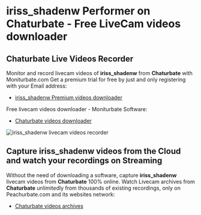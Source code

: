 # iriss_shadenw Performer on Chaturbate - Free LiveCam videos downloader

## Chaturbate Live Videos Recorder

Monitor and record livecam videos of **iriss_shadenw** from **Chaturbate** with Moniturbate.com
Get a premium trial for free by just and only registering with your Email address:
* [iriss_shadenw Premium videos downloader](https://moniturbate.com/request-demo-licence-key.html)

Free livecam videos downloader - Moniturbate Software:
* [Chaturbate videos downloader](https://moniturbate.com/moniturbate-download-software.html)

![iriss_shadenw livecam videos recorder](https://peachurnet.com/templates/moniturbate-software.png)


## Capture iriss_shadenw videos from the Cloud and watch your recordings on Streaming

Without the need of downloading a software, capture **iriss_shadenw** livecam videos from **Chaturbate** 100% online.
Watch Livecam archives from **Chaturbate** unlimitedly from thousands of existing recordings, only on Peachurbate.com and its websites network:
* [Chaturbate videos archives](https://peachurnet.com/)